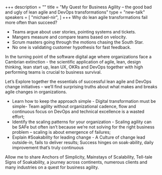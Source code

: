 +++
description = ""
title = "My Quest for Business Agility – the good bad and ugly of lean agile and DevOps transformations"
type = "new-talk"
speakers = [
        "michael-nir",
]
+++
Why do lean agile transformations fail more often than succeed?

* Teams argue about user stories, pointing systems and tickets.
* Mangers measure and compare teams based on velocity.
* Scrum masters going through the motions chasing the South Star.
* No one is validating customer hypothesis for fast feedback.

In the turning point of the software digital age where organizations face a Cambrian extinction - the scientific application of agile, lean, design thinking, lean start up, lean UX, OKRs and DevOps together with high performing teams is crucial to business survival.

Let’s Explore together the essentials of successful lean agile and DevOps change initiatives – we’ll find surprising truths about what makes and breaks agile changes in organizations.

* Learn how to keep the approach simple - Digital transformation must be simple- Team agility without organizational cadence, flow and continuous focus on DevOps and technical excellence is a wasted effort;
* Identify the scaling patterns for your organization - Scaling agility can be SAFe but often isn’t because we’re not solving for the right business problem – scaling is about emergence of failures;
* Explain #Soakability for leading change - A Culture of change lead outside-in, fails to deliver results; Success hinges on soak-ability, daily improvement that’s truly continuous
 
Allow me to share Anchors of Simplicity, Mainstays of Scalability, Tell-tale Signs of Soakability,  a journey across continents, numerous clients and many industries on a quest for business agility.